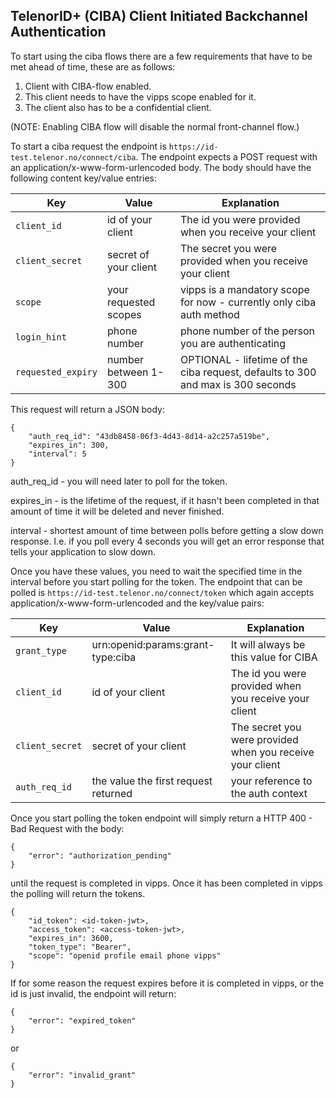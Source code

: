 ## TelenorID\+ \(CIBA\) Client Initiated Backchannel Authentication

To start using the ciba flows there are a few requirements that have to be met ahead of time, these are as follows:
1. Client with CIBA-flow enabled.
2. This client needs to have the vipps scope enabled for it.
3. The client also has to be a confidential client.

(NOTE: Enabling CIBA flow will disable the normal front-channel flow.)

To start a ciba request the endpoint is ```https://id-test.telenor.no/connect/ciba```. The endpoint expects a POST request with an application/x-www-form-urlencoded body.
The body should have the following content key/value entries:


| Key                    | Value                 | Explanation                                                                     |
|------------------------|-----------------------|---------------------------------------------------------------------------------|
| ```client_id```        | id of your client     | The id you were provided when you receive your client                           |
| ```client_secret```    | secret of your client | The secret you were provided when you receive your client                       |
| ```scope```            | your requested scopes | vipps is a mandatory scope for now - currently only ciba auth method            |
| ```login_hint```       | phone number          | phone number of the person you are authenticating                               |
| ```requested_expiry``` | number between 1-300  | OPTIONAL - lifetime of the ciba request, defaults to 300 and max is 300 seconds |

This request will return a JSON body:
```
{
    "auth_req_id": "43db8458-06f3-4d43-8d14-a2c257a519be",
    "expires_in": 300,
    "interval": 5
}
```
auth_req_id - you will need later to poll for the token.

expires_in - is the lifetime of the request, if it hasn't been completed in that amount of time it will be deleted and never finished.

interval - shortest amount of time between polls before getting a slow down response. I.e. if you poll every 4 seconds you will get an error response that tells your application to slow down.

Once you have these values, you need to wait the specified time in the interval before you start polling for the token. The endpoint that can be polled is ```https://id-test.telenor.no/connect/token``` which again accepts application/x-www-form-urlencoded and the key/value pairs:

| Key                 | Value                                | Explanation                                               |
|---------------------|--------------------------------------|-----------------------------------------------------------|
| ```grant_type```    | urn:openid:params:grant-type:ciba    | It will always be this value for CIBA                     |
| ```client_id```     | id of your client                    | The id you were provided when you receive your client     |
| ```client_secret``` | secret of your client                | The secret you were provided when you receive your client |
| ```auth_req_id```   | the value the first request returned | your reference to the auth context                        |

Once you start polling the token endpoint will simply return a HTTP 400 - Bad Request with the body:
```
{
    "error": "authorization_pending"
}
```

until the request is completed in vipps. Once it has been completed in vipps the polling will return the tokens.
```
{
    "id_token": <id-token-jwt>,
    "access_token": <access-token-jwt>,
    "expires_in": 3600,
    "token_type": "Bearer",
    "scope": "openid profile email phone vipps"
}
```



If for some reason the request expires before it is completed in vipps, or the id is just invalid, the endpoint will return:
```
{
    "error": "expired_token"
}
```
or
```
{
    "error": "invalid_grant"
}
```

